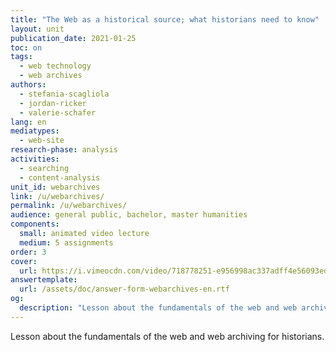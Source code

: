 ```yaml
---
title: "The Web as a historical source; what historians need to know"
layout: unit
publication_date: 2021-01-25
toc: on
tags:
  - web technology
  - web archives
authors: 
  - stefania-scagliola
  - jordan-ricker
  - valerie-schafer
lang: en
mediatypes: 
  - web-site
research-phase: analysis
activities: 
  - searching
  - content-analysis
unit_id: webarchives
link: /u/webarchives/
permalink: /u/webarchives/
audience: general public, bachelor, master humanities
components:
  small: animated video lecture
  medium: 5 assignments
order: 3
cover:
  url: https://i.vimeocdn.com/video/718778251-e956998ac337adff4e56093edf452aed2f5895d0b136df3cd6a8bc4062f6c50c-d?mw=900&mh=506&q=70
answertemplate:
  url: /assets/doc/answer-form-webarchives-en.rtf
og:
  description: "Lesson about the fundamentals of the web and web archiving for historians."
---
```


Lesson about the fundamentals of the web and web archiving for historians.

<!-- more -->
